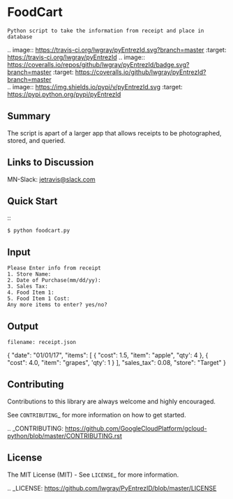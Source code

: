FoodCart
==========

	Python script to take the information from receipt and place in database

.. image:: https://travis-ci.org/lwgray/pyEntrezId.svg?branch=master
   :target: https://travis-ci.org/lwgray/pyEntrezId
.. image:: https://coveralls.io/repos/github/lwgray/pyEntrezId/badge.svg?branch=master
   :target: https://coveralls.io/github/lwgray/pyEntrezId?branch=master    
.. image:: https://img.shields.io/pypi/v/pyEntrezId.svg
   :target: https://pypi.python.org/pypi/pyEntrezId


Summary
-------

The script is apart of a larger app that allows receipts to be photographed, stored, and queried.

Links to Discussion
-------------------
MN-Slack: <jetravis@slack.com>


Quick Start
-----------

::

    $ python foodcart.py 

Input
--------
	Please Enter info from receipt
	1. Store Name:  
	2. Date of Purchase(mm/dd/yy):
	3. Sales Tax:
    4. Food Item 1:
	5. Food Item 1 Cost:
	Any more items to enter? yes/no?

Output
--------
	filename: receipt.json
{
        "date": "01/01/17", 
        "items": [
            {
                "cost": 1.5, 
                "item": "apple",
            	"qty': 4
			}, 
            {
                "cost": 4.0, 
                "item": "grapes",
				'qty': 1
            }
        ], 
        "sales_tax": 0.08, 
        "store": "Target"
} 
	
Contributing
------------

Contributions to this library are always welcome and highly encouraged.

See `CONTRIBUTING`_ for more information on how to get started.

.. _CONTRIBUTING: https://github.com/GoogleCloudPlatform/gcloud-python/blob/master/CONTRIBUTING.rst

License
-------

The MIT License (MIT) - See `LICENSE`_ for more information.

.. _LICENSE: https://github.com/lwgray/PyEntrezID/blob/master/LICENSE
